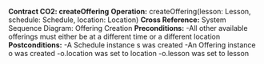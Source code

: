 **Contract CO2: createOffering**
**Operation:** createOffering(lesson: Lesson, schedule: Schedule, location: Location)
**Cross Reference:** System Sequence Diagram: Offering Creation
**Preconditions:**
-All other available offerings must either be at a different time or a different location
**Postconditions:**
-A Schedule instance s was created
-An Offering instance o was created
-o.location was set to location
-o.lesson was set to lesson
